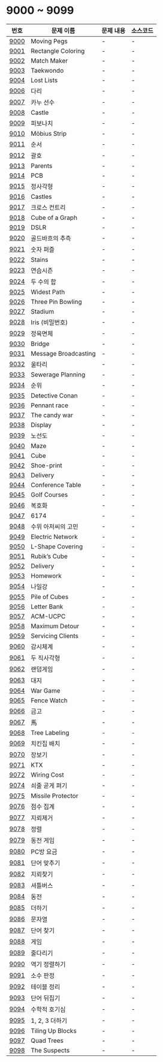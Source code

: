 # 9000 ~ 9099

번호 | 문제 이름 | 문제 내용 | 소스코드
--- | --- | --- | ---
[9000](https://www.acmicpc.net/problem/9000) | Moving Pegs | - | -
[9001](https://www.acmicpc.net/problem/9001) | Rectangle Coloring | - | -
[9002](https://www.acmicpc.net/problem/9002) | Match Maker | - | -
[9003](https://www.acmicpc.net/problem/9003) | Taekwondo | - | -
[9004](https://www.acmicpc.net/problem/9004) | Lost Lists | - | -
[9006](https://www.acmicpc.net/problem/9006) | 다리 | - | -
[9007](https://www.acmicpc.net/problem/9007) | 카누 선수 | - | -
[9008](https://www.acmicpc.net/problem/9008) | Castle | - | -
[9009](https://www.acmicpc.net/problem/9009) | 피보나치 | - | -
[9010](https://www.acmicpc.net/problem/9010) | Möbius Strip | - | -
[9011](https://www.acmicpc.net/problem/9011) | 순서 | - | -
[9012](https://www.acmicpc.net/problem/9012) | 괄호 | - | -
[9013](https://www.acmicpc.net/problem/9013) | Parents | - | -
[9014](https://www.acmicpc.net/problem/9014) | PCB | - | -
[9015](https://www.acmicpc.net/problem/9015) | 정사각형 | - | -
[9016](https://www.acmicpc.net/problem/9016) | Castles | - | -
[9017](https://www.acmicpc.net/problem/9017) | 크로스 컨트리 | - | -
[9018](https://www.acmicpc.net/problem/9018) | Cube of a Graph | - | -
[9019](https://www.acmicpc.net/problem/9019) | DSLR | - | -
[9020](https://www.acmicpc.net/problem/9020) | 골드바흐의 추측 | - | -
[9021](https://www.acmicpc.net/problem/9021) | 숫자 퍼즐 | - | -
[9022](https://www.acmicpc.net/problem/9022) | Stains | - | -
[9023](https://www.acmicpc.net/problem/9023) | 연습시즌 | - | -
[9024](https://www.acmicpc.net/problem/9024) | 두 수의 합 | - | -
[9025](https://www.acmicpc.net/problem/9025) | Widest Path | - | -
[9026](https://www.acmicpc.net/problem/9026) | Three Pin Bowling | - | -
[9027](https://www.acmicpc.net/problem/9027) | Stadium | - | -
[9028](https://www.acmicpc.net/problem/9028) | Iris (비밀번호) | - | -
[9029](https://www.acmicpc.net/problem/9029) | 정육면체 | - | -
[9030](https://www.acmicpc.net/problem/9030) | Bridge | - | -
[9031](https://www.acmicpc.net/problem/9031) | Message Broadcasting | - | -
[9032](https://www.acmicpc.net/problem/9032) | 울타리 | - | -
[9033](https://www.acmicpc.net/problem/9033) | Sewerage Planning | - | -
[9034](https://www.acmicpc.net/problem/9034) | 순위 | - | -
[9035](https://www.acmicpc.net/problem/9035) | Detective Conan | - | -
[9036](https://www.acmicpc.net/problem/9036) | Pennant race | - | -
[9037](https://www.acmicpc.net/problem/9037) | The candy war | - | -
[9038](https://www.acmicpc.net/problem/9038) | Display | - | -
[9039](https://www.acmicpc.net/problem/9039) | 노선도 | - | -
[9040](https://www.acmicpc.net/problem/9040) | Maze | - | -
[9041](https://www.acmicpc.net/problem/9041) | Cube | - | -
[9042](https://www.acmicpc.net/problem/9042) | Shoe-print | - | -
[9043](https://www.acmicpc.net/problem/9043) | Delivery | - | -
[9044](https://www.acmicpc.net/problem/9044) | Conference Table | - | -
[9045](https://www.acmicpc.net/problem/9045) | Golf Courses | - | -
[9046](https://www.acmicpc.net/problem/9046) | 복호화 | - | -
[9047](https://www.acmicpc.net/problem/9047) | 6174 | - | -
[9048](https://www.acmicpc.net/problem/9048) | 수위 아저씨의 고민 | - | -
[9049](https://www.acmicpc.net/problem/9049) | Electric Network | - | -
[9050](https://www.acmicpc.net/problem/9050) | L-Shape Covering  | - | -
[9051](https://www.acmicpc.net/problem/9051) | Rubik’s Cube  | - | -
[9052](https://www.acmicpc.net/problem/9052) | Delivery  | - | -
[9053](https://www.acmicpc.net/problem/9053) | Homework | - | -
[9054](https://www.acmicpc.net/problem/9054) | 나일강 | - | -
[9055](https://www.acmicpc.net/problem/9055) | Pile of Cubes  | - | -
[9056](https://www.acmicpc.net/problem/9056) | Letter Bank  | - | -
[9057](https://www.acmicpc.net/problem/9057) | ACM-UCPC | - | -
[9058](https://www.acmicpc.net/problem/9058) | Maximum Detour | - | -
[9059](https://www.acmicpc.net/problem/9059) | Servicing Clients  | - | -
[9060](https://www.acmicpc.net/problem/9060) | 감시체계 | - | -
[9061](https://www.acmicpc.net/problem/9061) | 두 직사각형 | - | -
[9062](https://www.acmicpc.net/problem/9062) | 랜덤게임 | - | -
[9063](https://www.acmicpc.net/problem/9063) | 대지 | - | -
[9064](https://www.acmicpc.net/problem/9064) | War Game | - | -
[9065](https://www.acmicpc.net/problem/9065) | Fence Watch  | - | -
[9066](https://www.acmicpc.net/problem/9066) | 금고 | - | -
[9067](https://www.acmicpc.net/problem/9067) | 馬 | - | -
[9068](https://www.acmicpc.net/problem/9068) | Tree Labeling  | - | -
[9069](https://www.acmicpc.net/problem/9069) | 치킨집 배치 | - | -
[9070](https://www.acmicpc.net/problem/9070) | 장보기 | - | -
[9071](https://www.acmicpc.net/problem/9071) | KTX | - | -
[9072](https://www.acmicpc.net/problem/9072) | Wiring Cost | - | -
[9074](https://www.acmicpc.net/problem/9074) | 쇠줄 곧게 펴기 | - | -
[9075](https://www.acmicpc.net/problem/9075) | Missile Protector | - | -
[9076](https://www.acmicpc.net/problem/9076) | 점수 집계 | - | -
[9077](https://www.acmicpc.net/problem/9077) | 지뢰제거 | - | -
[9078](https://www.acmicpc.net/problem/9078) | 정렬 | - | -
[9079](https://www.acmicpc.net/problem/9079) | 동전 게임 | - | -
[9080](https://www.acmicpc.net/problem/9080) | PC방 요금 | - | -
[9081](https://www.acmicpc.net/problem/9081) | 단어 맞추기 | - | -
[9082](https://www.acmicpc.net/problem/9082) | 지뢰찾기 | - | -
[9083](https://www.acmicpc.net/problem/9083) | 셔틀버스 | - | -
[9084](https://www.acmicpc.net/problem/9084) | 동전 | - | -
[9085](https://www.acmicpc.net/problem/9085) | 더하기 | - | -
[9086](https://www.acmicpc.net/problem/9086) | 문자열 | - | -
[9087](https://www.acmicpc.net/problem/9087) | 단어 찾기 | - | -
[9088](https://www.acmicpc.net/problem/9088) | 게임 | - | -
[9089](https://www.acmicpc.net/problem/9089) | 줄다리기 | - | -
[9090](https://www.acmicpc.net/problem/9090) | 역기 정렬하기 | - | -
[9091](https://www.acmicpc.net/problem/9091) | 소수 판정 | - | -
[9092](https://www.acmicpc.net/problem/9092) | 테이블 정리 | - | -
[9093](https://www.acmicpc.net/problem/9093) | 단어 뒤집기 | - | -
[9094](https://www.acmicpc.net/problem/9094) | 수학적 호기심 | - | -
[9095](https://www.acmicpc.net/problem/9095) | 1, 2, 3 더하기 | - | -
[9096](https://www.acmicpc.net/problem/9096) | Tiling Up Blocks | - | -
[9097](https://www.acmicpc.net/problem/9097) | Quad Trees | - | -
[9098](https://www.acmicpc.net/problem/9098) | The Suspects | - | -
